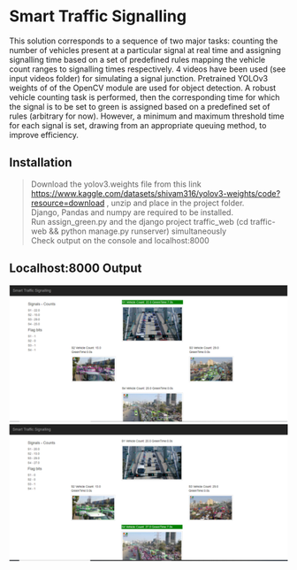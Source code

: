 # Smart Traffic Signalling

This solution corresponds to a sequence of two major tasks: counting the number of vehicles present at a particular signal at real time and assigning signalling time based on a set of predefined rules mapping the vehicle count ranges to signalling times respectively. 4 videos have been used (see input videos folder) for simulating a signal junction. Pretrained YOLOv3 weights of of the OpenCV module are used for object detection. A robust vehicle counting task is performed, then the corresponding time for which the signal is to be set to green is assigned based on a predefined set of rules (arbitrary for now). However, a minimum and maximum threshold time for each signal is set, drawing from an appropriate queuing method, to improve efficiency.

## Installation

> Download the yolov3.weights file from this link https://www.kaggle.com/datasets/shivam316/yolov3-weights/code?resource=download , unzip and place in the project folder.\
> Django, Pandas and numpy are required to be installed.\
> Run assign_green.py and the django project traffic_web (cd traffic-web && python manage.py runserver) simultaneously\
> Check output on the console and localhost:8000

## Localhost:8000 Output

![Img Not Found](ReadMeImages/web.png)
![Img Not Found](ReadMeImages/web2.png)
